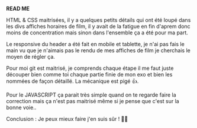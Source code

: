 **READ ME**

HTML & CSS maitrisées, il y a quelques petits détails qui ont été loupé dans les divs affiches horaires de film, il y avait de la fatigue en fin d'aprem donc moins de concentration mais sinon dans l'ensemble ça a été pour ma part. 

Le responsive du header a été fait en mobile et tablette, je n'ai pas fais le main vu que je n'aimais pas le rendu de mes affiches de film je cherchais le moyen de régler ça. 

Pour moi git est maitrisé, je comprends chaque étape il me faut juste découper bien comme toi chaque partie finie de mon exo et bien les nommées de façon détaillé. La mécanique est pigé 👍.

Pour le JAVASCRIPT ça parait très simple quand on te regarde faire la correction mais ça n'est pas maitrisé même si je pense que c'est sur la bonne voie..

Conclusion : Je peux mieux faire j'en suis sûr ! 🤜🤛